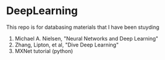 # DeepLearning
This repo is for databasing materials that I have been stuyding
  1. Michael A. Nielsen, "Neural Networks and Deep Learning"
  2. Zhang, Lipton, et al, "Dive Deep Learning"
  3. MXNet tutorial (python)
